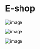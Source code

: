 # E-shop



![image](https://user-images.githubusercontent.com/104689798/216788018-1f2aae38-d205-4590-a10a-7dabcf9f9c7d.png)


![image](https://user-images.githubusercontent.com/104689798/216788122-8c0c60cd-8a06-415d-9999-8972e205e845.png)


![image](https://user-images.githubusercontent.com/104689798/216788131-93557da9-255d-433a-96b6-5b770f89d829.png)


